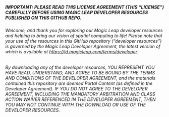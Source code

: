 ##### IMPORTANT: PLEASE READ THIS LICENSE AGREEMENT (THIS “LICENSE”) CAREFULLY BEFORE USING MAGIC LEAP DEVELOPER RESOURCES PUBLISHED ON THIS GITHUB REPO. 

###### Welcome, and thank you for exploring our Magic Leap developer resources and helping to bring our vision of spatial computing to life! Please note that your use of the resources in this GitHub repository (“developer resources”) is governed by the Magic Leap Developer Agreement, the latest version of which is available at https://id.magicleap.com/terms/developer. 

###### By downloading any of the developer resources, YOU REPRESENT YOU HAVE READ, UNDERSTAND, AND AGREE TO BE BOUND BY THE TERMS AND CONDITIONS OF THE DEVELOPER AGREEMENT, and the materials contained this repository are deemed Portal Content (as defined in the Developer Agreement). IF YOU DO NOT AGREE TO THE DEVELOPER AGREEMENT, INCLUDING THE MANDATORY ARBITRATION AND CLASS ACTION WAIVER REFERENCED IN THE DEVELOPER AGREEMENT, THEN YOU MAY NOT CONTINUE WITH THE DOWNLOAD OR USE OF THE DEVELOPER RESOURCES.
